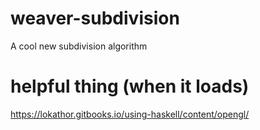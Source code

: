 # weaver-subdivision

A cool new subdivision algorithm

# helpful thing (when it loads)
https://lokathor.gitbooks.io/using-haskell/content/opengl/
